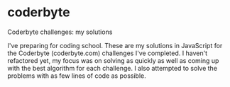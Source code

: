 coderbyte
=========
Coderbyte challenges: my solutions

I've preparing for coding school. These are my solutions in JavaScript for the Coderbyte (coderbyte.com) challenges I've completed. I haven't refactored yet, my focus was on solving as quickly as well as coming up with the best algorithm for each challenge. I also attempted to solve the problems with as few lines of code as possible.
